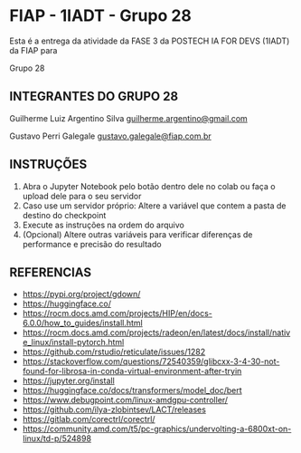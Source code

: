 # FIAP - 1IADT - Grupo 28

Esta é a entrega da atividade da FASE 3 da POSTECH IA FOR DEVS (1IADT) da FIAP para

Grupo 28

## INTEGRANTES DO GRUPO 28

Guilherme Luiz Argentino Silva
guilherme.argentino@gmail.com

Gustavo Perri Galegale
gustavo.galegale@fiap.com.br

## INSTRUÇÕES

1. Abra o Jupyter Notebook pelo botão dentro dele no colab ou faça o upload dele para o seu servidor
2. Caso use um servidor próprio: Altere a variável que contem a pasta de destino do checkpoint
3. Execute as instruções na ordem do arquivo
4. (Opcional) Altere outras variáveis para verificar diferenças de performance e precisão do resultado

## REFERENCIAS

- https://pypi.org/project/gdown/
- https://huggingface.co/
- https://rocm.docs.amd.com/projects/HIP/en/docs-6.0.0/how_to_guides/install.html
- https://rocm.docs.amd.com/projects/radeon/en/latest/docs/install/native_linux/install-pytorch.html
- https://github.com/rstudio/reticulate/issues/1282
- https://stackoverflow.com/questions/72540359/glibcxx-3-4-30-not-found-for-librosa-in-conda-virtual-environment-after-tryin
- https://jupyter.org/install
- https://huggingface.co/docs/transformers/model_doc/bert
- https://www.debugpoint.com/linux-amdgpu-controller/
- https://github.com/ilya-zlobintsev/LACT/releases
- https://gitlab.com/corectrl/corectrl/
- https://community.amd.com/t5/pc-graphics/undervolting-a-6800xt-on-linux/td-p/524898
